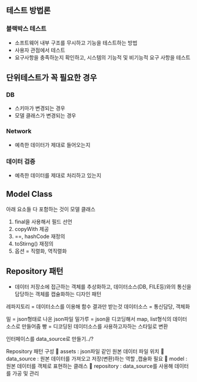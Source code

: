 ## 테스트 방법론

### 블랙박스 테스트

- 소프트웨어 내부 구조를 무시하고 기능을 테스트하는 방법
- 사용자 관점에서 테스트
- 요구사항을 충족하눈지 확인하고, 시스템의 기능적 및 비기능적 요구 사항을 테스트

## 단위테스트가 꼭 필요한 경우

### DB

- 스키마가 변경되는 경우
- 모델 클래스가 변경되는 경우

### Network

- 예측한 데이터가 제대로 들어오는지

### 데이터 검증

- 예측한 데이터를 제대로 처리하고 있는지

## Model Class

아래 요소들 다 포함하는 것이 모델 클래스

1. final을 사용해서 필드 선언
2. copyWith 제공
3. ==, hashCode 재정의
4. toStirng() 재정의
5. 옵션 = 직렬화, 역직렬화

## Repository 패턴

- 데이터 저장소에 접근하는 객체를 추상화하고, 데이터소스(DB, FILE등)와의 통신을 담당하는 객체를 캡슐화하는 디자인 패턴

레파지토리 = 데이터소스를 이용해 함수 결과만 받는것
데이터소스 = 통신담당, 객체화

밀 = json형태로 나온 json파일
밀가루 = json을 디코딩해서 map, list형식의 데이터소스로 만들어줌
빵 = 디코딩된 데이터소스를 사용하고자하는 스타일로 변환

인터페이스를 data_source로 만들기../?

Repository 패턴 구성
📂 assets : json파일 같인 원본 데이터 파일 위치
📂 data_source : 원본 데이터를 가져오고 저장(변환)하는 역할 ,캡슐화 필요
📂 model : 원본 데이터를 객체로 표현하는 클래스
📂 repository : data_source를 사용해 데이터를 가공 및 관리

